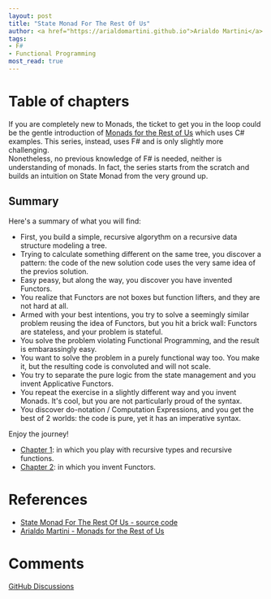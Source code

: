 ```yaml
---
layout: post
title: "State Monad For The Rest Of Us"
author: <a href="https://arialdomartini.github.io">Arialdo Martini</a>
tags:
- F#
- Functional Programming
most_read: true
---
```

<!--more-->
# Table of chapters
If you are completely new to Monads, the ticket to get you in the loop
could be the gentle introduction of [Monads for the Rest of
Us][monads-for-the-rest-of-us] which uses C# examples. This series,
instead, uses F# and is only slightly more challenging.  
Nonetheless, no previous knowledge of F# is needed, neither is
understanding of monads. In fact, the series starts from the scratch
and builds an intuition on State Monad from the very ground up.

## Summary
Here's a summary of what you will find:

* First, you build a simple, recursive algorythm on a
  recursive data structure modeling a tree.
* Trying to calculate something different on the same tree,
  you discover a pattern: the code of the new solution code uses the
  very same idea of the previos solution. 
* Easy peasy, but along the way, you discover you have invented
  Functors.
* You realize that Functors are not boxes but function lifters, and
  they are not hard at all.
* Armed with your best intentions, you try to solve a seemingly
  similar problem reusing the idea of Functors, but you hit a brick
  wall: Functors are stateless, and your problem is stateful.
* You solve the problem violating Functional Programming, and the
  result is embarassingly easy.
* You want to solve the problem in a purely functional way too. You
  make it, but the resulting code is convoluted and will not scale.
* You try to separate the pure logic from the state management and you
  invent Applicative Functors.
* You repeat the exercise in a slightly different way and you invent
  Monads. It's cool, but you are not particularly proud of the syntax.
* You discover do-notation / Computation Expressions, and you get the
  best of 2 worlds: the code is pure, yet it has an imperative syntax.


Enjoy the journey!


* [Chapter 1](state-monad-for-the-rest-of-us-1): in which you play with recursive types and recursive functions.
* [Chapter 2](state-monad-for-the-rest-of-us-2): in which you invent Functors.

# References

* [State Monad For The Rest Of Us - source code][source-code]
* [Arialdo Martini - Monads for the Rest of Us][monads-for-the-rest-of-us]

[source-code]: https://github.com/arialdomartini/state-monad-for-the-rest-of-us
[monads-for-the-rest-of-us]: https://arialdomartini.github.io/monads-for-the-rest-of-us

# Comments
[GitHub Discussions](https://github.com/arialdomartini/arialdomartini.github.io/discussions/30)
